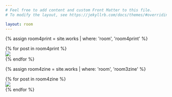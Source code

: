 ```yaml
---
# Feel free to add content and custom Front Matter to this file.
# To modify the layout, see https://jekyllrb.com/docs/themes/#overriding-theme-defaults

layout: room
---
```


{% assign room4print = site.works | where: 'room', 'room4print' %}

<div class="prints room1 flex-row">
  {% for post in room4print %}
  <div class="print product">
  	 <a href="{{site.baseurl}}{{post.url}}"><img src="{{site.baseurl}}/img/products/{{post.img1}}"></a>
</div>
  {% endfor %}
</div>

{% assign room4zine = site.works | where: 'room', 'room3zine' %}

<div class="zines room1 flex-row">
  {% for post in room4zine %}
   <div class="zine product">
  	 <a href="{{site.baseurl}}{{post.url}}"><img src="{{site.baseurl}}/img/products/{{post.img1}}"></a>
</div>
  {% endfor %}
</div>
